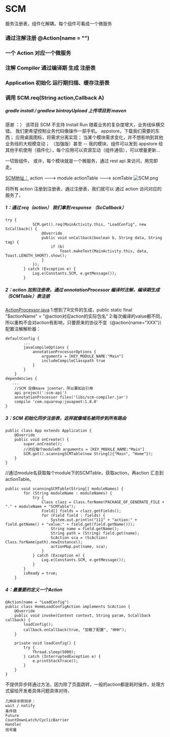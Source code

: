 # SCM
服务注册表，组件化解耦，每个组件可看成一个微服务

### 通过注解注册 @Action(name = "") 
### 一个 Action 对应一个微服务
### 注解 Compiler 通过编译期 生成 注册表
### Application 初始化 运行期扫描、缓存注册表
### 调用 SCM.req(String action,Callback A)

##### gradle install  /  gradlew bintrayUpload  上传项目到 maven

感谢 ：）
该项目 SCM 不支持 Install Run
随着业务的复杂度增大，业务线纵横交错。
我们更希望控制业务代码像操作一部手机。
appstore，下载我们需要的东西；
应用桌面图标，将需求分离实现；
当某个模块需求变化，并不想影响到其他业务线的大规模变动；
（加强版）甚至 -- 我的模块、组件可以发到 appstore 给其他手机使用（插件化），每个应用可以资源互动（组件通信），可以增量更新…

一切皆组件，
或许，每个模块就是一个微服务，通过 rest api 来访问，用完即走。

[SCM地址：](https://github.com/woaigmz/SCM)
action  ---> module actionTable  --->  scmTable
![SCM.png](https://upload-images.jianshu.io/upload_images/8886407-2b1024e63dfdbe4e.png?imageMogr2/auto-orient/strip%7CimageView2/2/w/1240)

将所有 action 注册到注册表，通过注册表，我们就可以 通过 action 访问对应的服务了，
##### 1：通过 req（action） 我们拿到 response （ScCallback）
```
try {
            SCM.get().req(MainActivity.this, "LoadConfig", new ScCallback() {
                @Override
                public void onCallback(boolean b, String data, String tag) {
                    if (b)
                        Toast.makeText(MainActivity.this, data, Toast.LENGTH_SHORT).show();
                }
            });
        } catch (Exception e) {
            Log.e(Constants.SCM, e.getMessage());
        }
```
#####  2：action 加到注册表，通过 annotationProcessor 编译时注解，编译期生成（SCMTable）表注册
[ActionProcessor.java](https://github.com/woaigmz/SCM/blob/67f8236f029388b6791b822ffcc27c242b828150/scm-compiler/src/main/java/com/woaiqw/scm_compiler/processor/ActionProcessor.java)
1:想到了R文件的生成，public static final  "$actionName" = "@action对应action的实际包名"
2:每次编译的value都不同，所以重构不会对action有影响，只要原来的协议不变（@action(name="XXX")）
配置注解解析器：
```
defaultConfig {
        ...
        javaCompileOptions {
            annotationProcessorOptions {
                arguments = [KEY_MODULE_NAME:"Main"]
                includeCompileClasspath true
            }
        }
    }
dependencies {
   ...
    //SCM 没做mave jcenter，所以要如此引用
    api project(':scm-api')
    annotationProcessor files('libs/scm-compiler.jar')
    compile 'com.squareup:javapoet:1.8.0'
}
```
##### 3：SCM 初始化同步注册表，这样就像域名被同步到所有路由
```
public class App extends Application {
    @Override
    public void onCreate() {
        super.onCreate();
        //对应每个module的 arguments = [KEY_MODULE_NAME:"Main"]
        SCM.get().scanningSCMTable(new String[]{"Main", "Home"});
    }
}
```
//通过module名获取每个module下的SCMTable，获取action，再action 汇总到 actionTable。
```
public void scanningSCMTable(String[] moduleNames) {
        for (String moduleName : moduleNames) {
            try {
                Class clazz = Class.forName(PACKAGE_OF_GENERATE_FILE + "." + moduleName + "SCMTable");
                Field[] fields = clazz.getFields();
                for (Field field : fields) {
                    System.out.println("111" + "action:" + field.getName() + "value:" + field.get(field.getName()));
                    String name = field.getName();
                    String path = (String) field.get(name);
                    ScAction sca = (ScAction) Class.forName(path).newInstance();
                    actionMap.put(name, sca);
                }
            } catch (Exception e) {
                Log.e(Constants.SCM, e.getMessage());
            }
        }
        isReady = true;
    }
```
##### 4：最重要的定义一个Action
```
@Action(name = "LoadConfig")
public class HomeLoadConfigAction implements ScAction {
    @Override
    public void invoke(Context context, String param, ScCallback callback) {
        loadConfig();
        callback.onCallback(true, "加载了配置", "HHH");
    }

    private void loadConfig() {
        try {
            Thread.sleep(5000);
        } catch (InterruptedException e) {
            e.printStackTrace();
        }
    }
}
```
不提供异步转通过方法，因为除了页面跳转，一般的action都是耗时操作，处理方式留给开发者具体问题具体对待，
```
几种异步转同步：
wait / notify
条件锁
Future
CountDownLatch/CyclicBarrier
Handler
信号量
```


